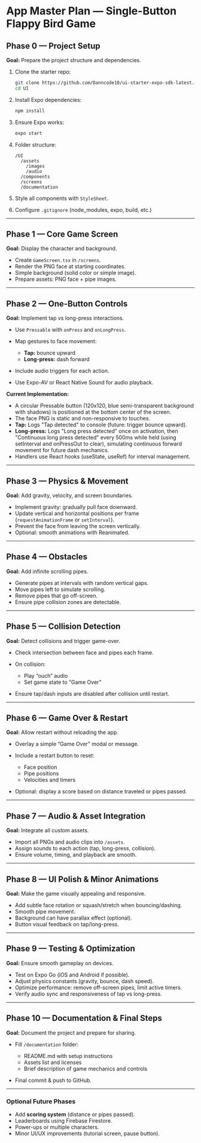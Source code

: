# **App Master Plan — Single-Button Flappy Bird Game**

## **Phase 0 — Project Setup**

**Goal:** Prepare the project structure and dependencies.

1. Clone the starter repo:

   ```bash
   git clone https://github.com/Danncode10/ui-starter-expo-sdk-latest.git UI
   cd UI
   ```
2. Install Expo dependencies:

   ```bash
   npm install
   ```
3. Ensure Expo works:

   ```bash
   expo start
   ```
4. Folder structure:

   ```
   /UI
     /assets
       /images
       /audio
     /components
     /screens
     /documentation
   ```
5. Style all components with `StyleSheet`.
6. Configure `.gitignore` (node_modules, expo, build, etc.)

---

## **Phase 1 — Core Game Screen**

**Goal:** Display the character and background.

* Create `GameScreen.tsx` in `/screens`.
* Render the PNG face at starting coordinates.
* Simple background (solid color or simple image).
* Prepare assets: PNG face + pipe images.

---

## **Phase 2 — One-Button Controls**

**Goal:** Implement tap vs long-press interactions.

* Use `Pressable` with `onPress` and `onLongPress`.
* Map gestures to face movement:

  * **Tap:** bounce upward
  * **Long-press:** dash forward
* Include audio triggers for each action.
* Use Expo-AV or React Native Sound for audio playback.

**Current Implementation:**
* A circular Pressable button (120x120, blue semi-transparent background with shadows) is positioned at the bottom center of the screen.
* The face PNG is static and non-responsive to touches.
* **Tap:** Logs "Tap detected" to console (future: trigger bounce upward).
* **Long-press:** Logs "Long press detected" once on activation, then "Continuous long press detected" every 500ms while held (using setInterval and onPressOut to clear), simulating continuous forward movement for future dash mechanics.
* Handlers use React hooks (useState, useRef) for interval management.

---

## **Phase 3 — Physics & Movement**

**Goal:** Add gravity, velocity, and screen boundaries.

* Implement gravity: gradually pull face downward.
* Update vertical and horizontal positions per frame (`requestAnimationFrame` or `setInterval`).
* Prevent the face from leaving the screen vertically.
* Optional: smooth animations with Reanimated.

---

## **Phase 4 — Obstacles**

**Goal:** Add infinite scrolling pipes.

* Generate pipes at intervals with random vertical gaps.
* Move pipes left to simulate scrolling.
* Remove pipes that go off-screen.
* Ensure pipe collision zones are detectable.

---

## **Phase 5 — Collision Detection**

**Goal:** Detect collisions and trigger game-over.

* Check intersection between face and pipes each frame.
* On collision:

  * Play “ouch” audio
  * Set game state to “Game Over”
* Ensure tap/dash inputs are disabled after collision until restart.

---

## **Phase 6 — Game Over & Restart**

**Goal:** Allow restart without reloading the app.

* Overlay a simple “Game Over” modal or message.
* Include a restart button to reset:

  * Face position
  * Pipe positions
  * Velocities and timers
* Optional: display a score based on distance traveled or pipes passed.

---

## **Phase 7 — Audio & Asset Integration**

**Goal:** Integrate all custom assets.

* Import all PNGs and audio clips into `/assets`.
* Assign sounds to each action (tap, long-press, collision).
* Ensure volume, timing, and playback are smooth.

---

## **Phase 8 — UI Polish & Minor Animations**

**Goal:** Make the game visually appealing and responsive.

* Add subtle face rotation or squash/stretch when bouncing/dashing.
* Smooth pipe movement.
* Background can have parallax effect (optional).
* Button visual feedback on tap/long-press.

---

## **Phase 9 — Testing & Optimization**

**Goal:** Ensure smooth gameplay on devices.

* Test on Expo Go (iOS and Android if possible).
* Adjust physics constants (gravity, bounce, dash speed).
* Optimize performance: remove off-screen pipes, limit active timers.
* Verify audio sync and responsiveness of tap vs long-press.

---

## **Phase 10 — Documentation & Final Steps**

**Goal:** Document the project and prepare for sharing.

* Fill `/documentation` folder:

  * README.md with setup instructions
  * Assets list and licenses
  * Brief description of game mechanics and controls
* Final commit & push to GitHub.

---

### **Optional Future Phases**

* Add **scoring system** (distance or pipes passed).
* Leaderboards using Firebase Firestore.
* Power-ups or multiple characters.
* Minor UI/UX improvements (tutorial screen, pause button).
